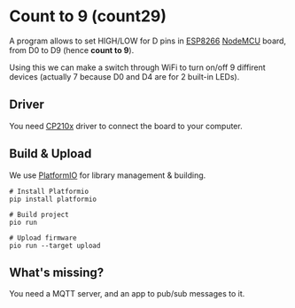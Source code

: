# Count to 9 (count29)

A program allows to set HIGH/LOW for D pins in [ESP8266][2] [NodeMCU][3] board, from D0
to D9 (hence **count to 9**).

Using this we can make a switch through WiFi to turn on/off 9 diffirent
devices (actually 7 because D0 and D4 are for 2 built-in LEDs).

## Driver

You need [CP210x][0] driver to connect the board to your computer.

## Build & Upload

We use [PlatformIO][1] for library management & building.

```
# Install Platformio
pip install platformio

# Build project
pio run

# Upload firmware
pio run --target upload
```

## What's missing?

You need a MQTT server, and an app to pub/sub messages to it.


[0]: https://www.silabs.com/products/development-tools/software/usb-to-uart-bridge-vcp-drivers
[1]: https://platformio.org/
[2]: https://en.wikipedia.org/wiki/ESP8266
[3]: https://github.com/nodemcu/nodemcu-devkit-v1.0
